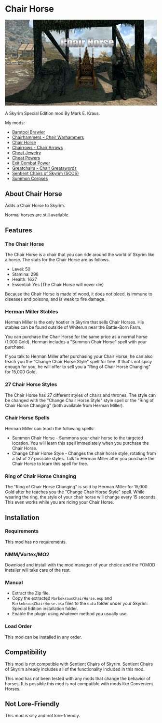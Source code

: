 # Chair Horse

![Logo](logo.png)

A Skyrim Special Edition mod By Mark E. Kraus.

My mods:

* [Barstool Brawler](https://www.nexusmods.com/skyrimspecialedition/mods/61354)
* [Chairhammers - Chair Warhammers](https://www.nexusmods.com/skyrimspecialedition/mods/61304)
* [Chair Horse](https://www.nexusmods.com/skyrimspecialedition/mods/63037)
* [Chairrows - Chair Arrows](https://www.nexusmods.com/skyrimspecialedition/mods/61168)
* [Cheat Jewelry](https://www.nexusmods.com/skyrimspecialedition/mods/58973)
* [Cheat Powers](https://www.nexusmods.com/skyrimspecialedition/mods/58892)
* [Exit Combat Power](https://www.nexusmods.com/skyrimspecialedition/mods/58651)
* [Greatchairs - Chair Greatswords](https://www.nexusmods.com/skyrimspecialedition/mods/62526)
* [Sentient Chairs of Skyrim (SCOS)](https://www.nexusmods.com/skyrimspecialedition/mods/59604)
* [Summon Corpses](https://www.nexusmods.com/skyrimspecialedition/mods/62857)

## About Chair Horse

Adds a Chair Horse to Skyrim.

Normal horses are still available.

## Features

### The Chair Horse

The Chair Horse is a chair that you can ride around the world of Skyrim like a horse. The stats for the Chair Horse are as follows.

* Level: 50
* Stamina: 298
* Health: 1637
* Essential: Yes (The Chair Horse will never die)

Because the Chair Horse is made of wood, it does not bleed, is immune to diseases and poisons, and is weak to fire damage.

### Herman Miller Stables

Herman Miller is the only hostler in Skyrim that sells Chair Horses. His stables can be found outside of Whiterun near the Battle-Born Farm.

You can purchase the Chair Horse for the same price as a normal horse (1,000 Gold). Herman includes a "Summon Chair Horse" spell with your purchase.

If you talk to Herman Miller after purchasing your Chair Horse, he can also teach you the "Change Chair Horse Style" spell for free. If that's not spicy enough for you, he will offer to sell you a "Ring of Chair Horse Changing" for 15,000 Gold.

### 27 Chair Horse Styles

The Chair Horse has 27 different styles of chairs and thrones. The style can be changed with the "Change Chair Horse Style" style spell or the "Ring of Chair Horse Changing" (both available from Herman Miller).

### Chair Horse Spells

Herman Miller can teach the following spells:

* Summon Chair Horse - Summons your chair horse to the targeted location. You will learn this spell immediately when you purchase the Chair Horse.
* Change Chair Horse Style - Changes the chair horse style, rotating from a list of 27 possible styles. Talk to Herman Miller after you purchase the Chair Horse to learn this spell for free.

### Ring of Chair Horse Changing

The "Ring of Chair Horse Changing" is sold by Herman Miller for 15,000 Gold after he teaches you the "Change Chair Horse Style" spell. While wearing the ring, the style of your chair horse will change every 15 seconds. This even works while you are riding your Chair Horse.

## Installation

### Requirements

This mod has no requirements.

### NMM/Vortex/MO2

Download and install with the mod manager of your choice and the FOMOD installer will take care of the rest.

### Manual

* Extract the Zip file.
* Copy the extracted `MarkekrausChairHorse.esp` and `MarkekrausChairHorse.bsa` files to the `data` folder under your Skyrim: Special Edition installation folder.
* Enable the plugin using whatever method you usually use.

### Load Order

This mod can be installed in any order.

## Compatibility

This mod is not compatible with Sentient Chairs of Skyrim. Sentient Chairs of Skyrim already includes all of the functionality included in this mod.

This mod has not been tested with any mods that change the behavior of horses. It is possible this mod is not compatible with mods like Convenient Horses.

## Not Lore-Friendly

This mod is silly and not lore-friendly.
